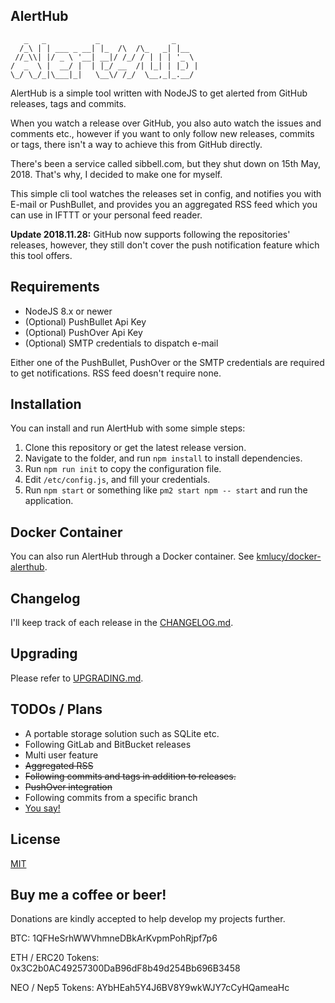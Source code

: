 AlertHub
--------

```
   _   _           _                _
  /_\ | | ___ _ __| |_  /\  /\_   _| |__
 //_\\| |/ _ \ '__| __|/ /_/ / | | | '_ \
/  _  \ |  __/ |  | |_/ __  /| |_| | |_) |
\_/ \_/_|\___|_|   \__\/ /_/  \__,_|_.__/
```

AlertHub is a simple tool written with NodeJS to get alerted from GitHub releases, tags and commits.

When you watch a release over GitHub, you also auto watch the issues and comments etc., however if you want to only follow new releases, commits or tags, there isn't a way to achieve this from GitHub directly.

There's been a service called sibbell.com, but they shut down on 15th May, 2018. That's why, I decided to make one for myself.

This simple cli tool watches the releases set in config, and notifies you with E-mail or PushBullet, and provides you an aggregated RSS feed which you can use in IFTTT or your personal feed reader.

**Update 2018.11.28:** GitHub now supports following the repositories' releases, however, they still don't cover the push notification feature which this tool offers.

## Requirements

* NodeJS 8.x or newer
* (Optional) PushBullet Api Key
* (Optional) PushOver Api Key
* (Optional) SMTP credentials to dispatch e-mail

Either one of the PushBullet, PushOver or the SMTP credentials are required to get notifications. RSS feed doesn't require none.

## Installation

You can install and run AlertHub with some simple steps:

1. Clone this repository or get the latest release version.
2. Navigate to the folder, and run `npm install` to install dependencies.
3. Run `npm run init` to copy the configuration file.
4. Edit `/etc/config.js`, and fill your credentials.
5. Run `npm start` or something like `pm2 start npm -- start` and run the application.

## Docker Container

You can also run AlertHub through a Docker container. See [kmlucy/docker-alerthub](https://github.com/kmlucy/docker-alerthub).


## Changelog

I'll keep track of each release in the [CHANGELOG.md](./CHANGELOG.md).

## Upgrading

Please refer to [UPGRADING.md](./UPGRADING.md).

## TODOs / Plans

* A portable storage solution such as SQLite etc.
* Following GitLab and BitBucket releases
* Multi user feature
* ~~Aggregated RSS~~
* ~~Following commits and tags in addition to releases.~~
* ~~PushOver integration~~
* Following commits from a specific branch
* [You say!](https://github.com/Ardakilic/alerthub/issues/new)

## License

[MIT](./LICENSE)

## Buy me a coffee or beer!

Donations are kindly accepted to help develop my projects further.

BTC: 1QFHeSrhWWVhmneDBkArKvpmPohRjpf7p6

ETH / ERC20 Tokens: 0x3C2b0AC49257300DaB96dF8b49d254Bb696B3458

NEO / Nep5 Tokens: AYbHEah5Y4J6BV8Y9wkWJY7cCyHQameaHc
